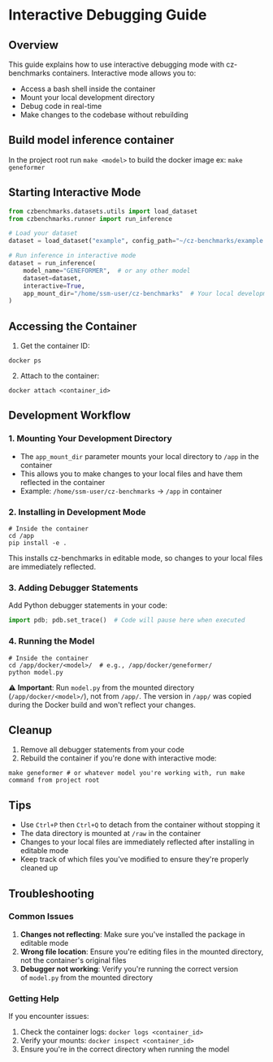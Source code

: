 # Interactive Debugging Guide

## Overview

This guide explains how to use interactive debugging mode with cz-benchmarks containers. Interactive mode allows you to:

- Access a bash shell inside the container
- Mount your local development directory
- Debug code in real-time
- Make changes to the codebase without rebuilding

## Build model inference container

In the project root run `make <model>` to build the docker image ex: `make geneformer`
## Starting Interactive Mode

```python
from czbenchmarks.datasets.utils import load_dataset
from czbenchmarks.runner import run_inference

# Load your dataset
dataset = load_dataset("example", config_path="~/cz-benchmarks/example.yaml")

# Run inference in interactive mode
dataset = run_inference(
    model_name="GENEFORMER",  # or any other model
    dataset=dataset,
    interactive=True,
    app_mount_dir="/home/ssm-user/cz-benchmarks"  # Your local development directory
)
```

## Accessing the Container

1. Get the container ID:

```shell
docker ps
```

2. Attach to the container:

```shell
docker attach <container_id>
```

## Development Workflow

### 1. Mounting Your Development Directory

- The `app_mount_dir` parameter mounts your local directory to `/app` in the container
- This allows you to make changes to your local files and have them reflected in the container
- Example: `/home/ssm-user/cz-benchmarks` → `/app` in container

### 2. Installing in Development Mode


```shell
# Inside the container
cd /app
pip install -e .
```

This installs cz-benchmarks in editable mode, so changes to your local files are immediately reflected.

### 3. Adding Debugger Statements

Add Python debugger statements in your code:

```python
import pdb; pdb.set_trace()  # Code will pause here when executed
```

### 4. Running the Model

```shell
# Inside the container
cd /app/docker/<model>/  # e.g., /app/docker/geneformer/
python model.py
```

⚠️ **Important**: Run `model.py` from the mounted directory (`/app/docker/<model>/`), not from `/app/`. The version in `/app/` was copied during the Docker build and won't reflect your changes.

## Cleanup

1. Remove all debugger statements from your code
2. Rebuild the container if you're done with interactive mode:

```shell
make geneformer # or whatever model you're working with, run make command from project root
```

## Tips

- Use `Ctrl+P` then `Ctrl+Q` to detach from the container without stopping it
- The data directory is mounted at `/raw` in the container
- Changes to your local files are immediately reflected after installing in editable mode
- Keep track of which files you've modified to ensure they're properly cleaned up

## Troubleshooting

### Common Issues

1. **Changes not reflecting**: Make sure you've installed the package in editable mode
2. **Wrong file location**: Ensure you're editing files in the mounted directory, not the container's original files
3. **Debugger not working**: Verify you're running the correct version of `model.py` from the mounted directory

### Getting Help

If you encounter issues:

1. Check the container logs: `docker logs <container_id>`
2. Verify your mounts: `docker inspect <container_id>`
3. Ensure you're in the correct directory when running the model